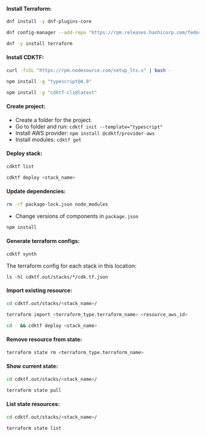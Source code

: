 #### Install Terraform:
```bash
dnf install -y dnf-plugins-core
```
```bash
dnf config-manager --add-repo "https://rpm.releases.hashicorp.com/fedora/hashicorp.repo"
```
```bash
dnf -y install terraform
```

#### Install CDKTF:
```bash
curl -fsSL "https://rpm.nodesource.com/setup_lts.x" | bash -
```
```bash
npm install -g "typescript@4.9"
```
```bash
npm install -g "cdktf-cli@latest"
```

#### Create project:
- Create a folder for the project.
- Go to folder and run: `cdktf init --template="typescript"`
- Install AWS provider: `npm install @cdktf/provider-aws`
- Install modules: `cdktf get`

#### Deploy stack:
```bash
cdktf list
```
```bash
cdktf deploy <stack_name>
```

#### Update dependencies:
```bash
rm -rf package-lock.json node_modules
```
- Change versions of components in `package.json`
```bash
npm install
```

#### Generate terraform configs:
```bash
cdktf synth
```
The terraform config for each stack in this location:
```
ls -hl cdktf.out/stacks/*/cdk.tf.json
```

#### Import existing resource:
```bash
cd cdktf.out/stacks/<stack_name>/
```
```bash
terraform import <terraform_type.terraform_name> <resource_aws_id>
```
```bash
cd - && cdktf deploy <stack_name>
```

#### Remove resource from state:
```bash
terraform state rm <terraform_type.terraform_name>
```

#### Show current state:
```bash
cd cdktf.out/stacks/<stack_name>/
```
```bash
terraform state pull
```

#### List state resources:
```bash
cd cdktf.out/stacks/<stack_name>/
```
```bash
terraform state list
```
